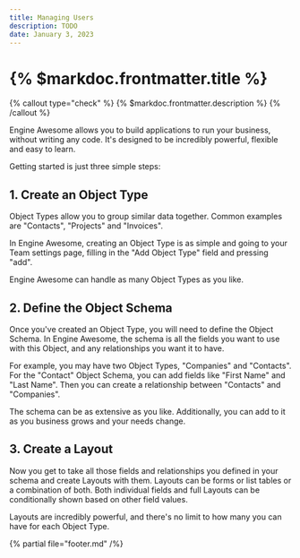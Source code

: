 ```yaml
---
title: Managing Users
description: TODO
date: January 3, 2023
---
```


# {% $markdoc.frontmatter.title %}

{% callout type="check" %}
{% $markdoc.frontmatter.description %}
{% /callout %}


Engine Awesome allows you to build applications to run your business, without writing any code. It's designed to be incredibly powerful, flexible and easy to learn.

Getting started is just three simple steps:

## 1. Create an Object Type
Object Types allow you to group similar data together. Common examples are "Contacts", "Projects" and "Invoices".

In Engine Awesome, creating an Object Type is as simple and going to your Team settings page, filling in the "Add Object Type" field and pressing "add".

Engine Awesome can handle as many Object Types as you like.

## 2. Define the Object Schema
Once you've created an Object Type, you will need to define the Object Schema. In Engine Awesome, the schema is all the fields you want to use with this Object, and any relationships you want it to have.

For example, you may have two Object Types, "Companies" and "Contacts". For the "Contact" Object Schema, you can add fields like "First Name" and "Last Name". Then you can create a relationship between "Contacts" and "Companies".

The schema can be as extensive as you like. Additionally, you can add to it as you business grows and your needs change.

## 3. Create a Layout
Now you get to take all those fields and relationships you defined in your schema and create Layouts with them. Layouts can be forms or list tables or a combination of both. Both individual fields and full Layouts can be conditionally shown based on other field values.

Layouts are incredibly powerful, and there's no limit to how many you can have for each Object Type. 




{% partial file="footer.md" /%}
